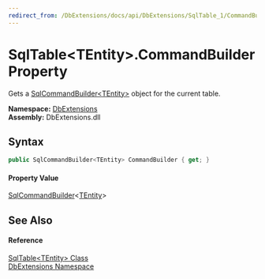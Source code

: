 ```yaml
---
redirect_from: /DbExtensions/docs/api/DbExtensions/SqlTable_1/CommandBuilder.html
---
```


SqlTable&lt;TEntity>.CommandBuilder Property
============================================
Gets a [SqlCommandBuilder&lt;TEntity>][1] object for the current table.
  
**Namespace:** [DbExtensions][2]  
**Assembly:** DbExtensions.dll

Syntax
------

```csharp
public SqlCommandBuilder<TEntity> CommandBuilder { get; }
```

#### Property Value
[SqlCommandBuilder][1]&lt;[TEntity][3]>

See Also
--------

#### Reference
[SqlTable&lt;TEntity> Class][3]  
[DbExtensions Namespace][2]  

[1]: ../SqlCommandBuilder_1/README.md
[2]: ../README.md
[3]: README.md